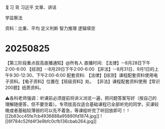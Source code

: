

复习 背
习近平 文章、讲话



学监察法

资料：比重、平均
定义判断
智力推理
逻辑填空
# 20250825
【第三阶段重点拔高直播通知】@所有人 
直播时间: 
【法律】--8月28日下午2:00-6:00
【综测】--8月29日下午2:00-6:00
【非法】--8月31日、9月1日的上午9:30-12:30、下午2:00-6:00
配套资料: 
【法律】【综测】课程配套资料使用电子资料。【电子资料】位置在【班级资料】处。 
【非法】课程配套资料使用【常识200题】纸质资料。

⚠各科老师强调：听课前必须提前将讲义浏览一遍，把问题答案写好（按自己的理解随便答，但不要空着）。专项拔高仅适合基础课程已全部听完的同学，买课较晚或者基础较薄弱的可以先不着急，等课程听完了听回放即可！
![[2b83cc45fe7cb4936888a95880fd1874.jpg]]
![[6f784c52fd4f3e9bfc0cfb136cbab264.jpg]]